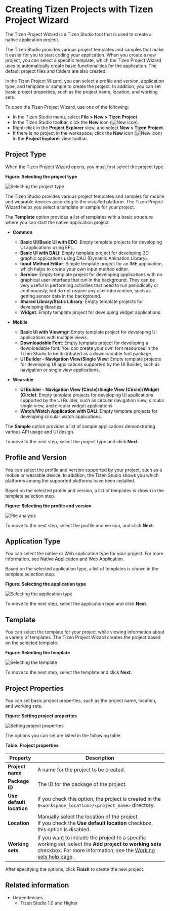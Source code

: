 # Creating Tizen Projects with Tizen Project Wizard

The Tizen Project Wizard is a Tizen Studio tool that is used to create a native application project.

The Tizen Studio provides various project templates and samples that make it easier for you to start coding your application. When you create a new project, you can select a specific template, which the Tizen Project Wizard uses to automatically create basic functionalities for the application. The default project files and folders are also created.

In the Tizen Project Wizard, you can select a profile and version, application type, and template or sample to create the project. In addition, you can set basic project properties, such as the project name, location, and working sets.

To open the Tizen Project Wizard, use one of the following:

- In the Tizen Studio menu, select **File > New > Tizen Project**.
- In the Tizen Studio toolbar, click the **New** icon (![New icon](./media/project_wizard_icon_new.png)).
- Right-click in the **Project Explorer** view, and select **New > Tizen Project**.
- If there is no project in the workspace, click the **New** icon (![New icon](./media/project_wizard_icon_new.png)) in the **Project Explorer** view toolbar.

## Project Type

When the Tizen Project Wizard opens, you must first select the project type.

**Figure: Selecting the project type**

![Selecting the project type](./media/project_wizard_type.png)

The Tizen Studio provides various project templates and samples for mobile and wearable devices according to the installed platform. The Tizen Project Wizard helps you select a template or sample for your project.

The **Template** option provides a list of templates with a basic structure where you can start the native application project:

- **Common**
  - **Basic UI/Basic UI with EDC**: Empty template projects for developing UI applications using EFL.
  - **Basic UI with DALi**: Empty template project for developing 3D graphic applications using DALi (Dynamic Animation Library).
  - **Input Method Editor**: Simple template project for an IME application, which helps to create your own input method editor.
  - **Service**: Empty template project for developing applications with no graphical user interface that run in the background. They can be very useful in performing activities that need to run periodically or continuously, but do not require any user intervention, such as getting sensor data in the background.
  - **Shared Library/Static Library**: Empty template projects for developing libraries.
  - **Widget**: Empty template project for developing widget applications.

- **Mobile**
  - **Basic UI with Viewmgr**: Empty template project for developing UI applications with multiple views.
  - **Downloadable Font**: Empty template project for developing a downloadable font. You can create your own font resources in the Tizen Studio to be distributed as a downloadable font package.
  - **UI Builder - Navigation View/Single View**: Empty template projects for developing UI applications supported by the UI Builder, such as navigation or single view applications.

- **Wearable**
  - **UI Builder - Navigation View (Circle)/Single View (Circle)/Widget (Circle)**: Empty template projects for developing UI applications supported by the UI Builder, such as circular navigation view, circular single view, and circular widget applications.
  - **Watch/Watch Application with DALi**: Empty template projects for developing circular watch applications.

The **Sample** option provides a list of sample applications demonstrating various API usage and UI design.

To move to the next step, select the project type and click **Next**.

## Profile and Version

You can select the profile and version supported by your project, such as a mobile or wearable device. In addition, the Tizen Studio shows you which platforms among the supported platforms have been installed.

Based on the selected profile and version, a list of templates is shown in the template selection step.

**Figure: Selecting the profile and version**

![File analysis](./media/project_wizard_profile.png)

To move to the next step, select the profile and version, and click **Next**.

## Application Type

You can select the native or Web application type for your project. For more information, see [Native Application](../../native/tutorials/process/app-dev-process.md) and [Web Application](../../web/tutorials/process/app-dev-process.md).

Based on the selected application type, a list of templates is shown in the template selection step.

**Figure: Selecting the application type**

![Selecting the application type](./media/project_wizard_app_type_n.png)

To move to the next step, select the application type and click **Next**.

## Template

You can select the template for your project while viewing information about a variety of templates. The Tizen Project Wizard creates the project based on the selected template.

**Figure: Selecting the template**

![Selecting the template](./media/project_wizard_template.png)

To move to the next step, select the template and click **Next**.

## Project Properties

You can set basic project properties, such as the project name, location, and working sets.

**Figure: Setting project properties**

![Setting project properties](./media/project_wizard_properties.png)

The options you can set are listed in the following table.

**Table: Project properties**

| Property                 | Description                              |
|------------------------|----------------------------------------|
| **Project name**         | A name for the project to be created.    |
| **Package ID**           | The ID for the package of the project.   |
| **Use default location** | If you check this option, the project is created in the `$<workspace_location>/<project_name>` directory. |
| **Location**             | Manually select the location of the project.<br> If you check the **Use default location** checkbox, this option is disabled. |
| **Working sets**         | If you want to include the project to a specific working set, select the **Add project to working sets** checkbox. For more information, see the [Working sets help page](http://help.eclipse.org/mars/index.jsp?topic=%2Forg.eclipse.platform.doc.user%2Fconcepts%2Fcworkset.htm). |

After specifying the options, click **Finish** to create the new project.

## Related information
* Dependencies
  - Tizen Studio 1.0 and Higher
